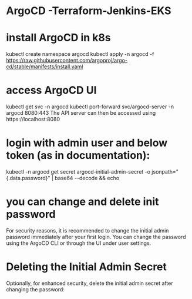 # ArgoCD -Terraform-Jenkins-EKS

# install ArgoCD in k8s
kubectl create namespace argocd
kubectl apply -n argocd -f https://raw.githubusercontent.com/argoproj/argo-cd/stable/manifests/install.yaml

# access ArgoCD UI
kubectl get svc -n argocd
kubectl port-forward svc/argocd-server -n argocd 8080:443
The API server can then be accessed using https://localhost:8080

# login with admin user and below token (as in documentation):
kubectl -n argocd get secret argocd-initial-admin-secret -o jsonpath="{.data.password}" | base64 --decode && echo

# you can change and delete init password
For security reasons, it is recommended to change the initial admin password immediately after your first login. You can change the password using the ArgoCD CLI or through the UI under user settings.
# Deleting the Initial Admin Secret
Optionally, for enhanced security, delete the initial admin secret after changing the password:

